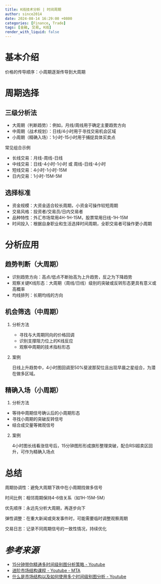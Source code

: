 ```yaml
---
title: K线技术分析 | 时间周期
author: since2014
date: 2024-08-14 16:29:00 +0800
categories: [Finance, Trade]
tags: [金融, 交易, K线]
render_with_liquid: false
---
```


# 基本介绍

价格的传导顺序：小周期逐渐传导到大周期


# 周期选择

## 三级分析法

+ 大周期（判断趋势）：例如，月线/周线用于确定主要趋势方向
+ 中周期（战术规划）：日线/4小时用于寻找交易机会区域
+ 小周期（精确入场）：1小时-15小时用于捕捉具体买卖点

常见组合示例

+ 长线交易：月线-周线-日线
+ 中线交易：日线-4小时-1小时 或 周线-日线-4小时
+ 短线交易：4小时-1小时-15M 
+ 日内交易：1小时-15M-5M

## 选择标准

+ 资金规模：大资金适合较长周期，小资金可操作较短周期
+ 交易风格：投资者/交易员/日内交易者
+ 品种特性：外汇市场常用4H-1H-15M，股票常用日线-1H-15M
+ 时间投入：根据自身职业和生活选择时间周期，全职交易者可操作更小周期

# 分析应用

## 趋势判断（大周期）

+ 识别趋势方向：高点/低点不断抬高为上升趋势，反之为下降趋势
+ 观察关键K线形态：大周期（周线/日线）级别的突破或反转形态更具有意义或高概率
+ 均线排列：长期均线的方向

## 机会筛选（中周期）

1. 分析方法
 
   + 寻找与大周期同向的价格回调
   + 识别支撑阻力位上的K线反应
   + 观察中周期的技术指标形态

2. 案例
   
   日线上升趋势中，4小时图回调至50%斐波那契位且出现早晨之星组合，为潜在做多区域。

## 精确入场（小周期）

1. 分析方法

+ 等待中周期信号确认后的小周期形态
+ 寻找小周期的突破反转信号
+ 结合成交量等微观信号

2. 案例
   
   4小时图长线看涨信号后，15分钟图形形成旗形整理突破，配合RSI超卖区回升，可作为精确入场点

# 总结

周期协调性：避免大周期下跌中在小周期找做多信号

时间比例：相邻周期保持4-6倍关系（如1H-15M-5M）

优先顺序：永远先分析大周期，再逐步向下

弹性调整：在重大新闻或突发事件时，可能需要临时调整观察周期

交易日志：记录不同周期信号的一致性情况，持续优化

# *参考来源*

+ [15分钟带你精通多时间级别图分析策略 - Youtube](https://youtu.be/4uco1WE5pl4?si=V-Ni4UtlGbvDKKWy)
+ [进阶市场结构课程 - Youtube - MTA](https://youtu.be/k6vrQmgZXz4?si=ninetUbZ0DDY15la)
+ [什么是市场结构以及如何使用多个时间级别图分析 - Youtube](https://youtu.be/Zl8FoVWzIdk?si=tpEsR88aPVZpxxig)

